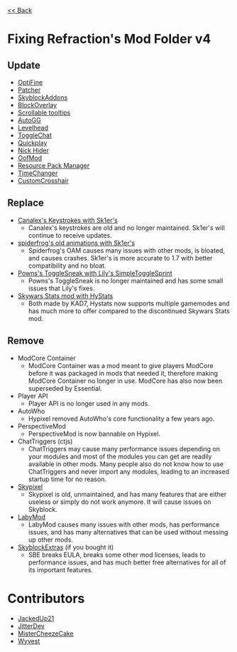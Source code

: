 [<< Back](README.md)

# Fixing Refraction's Mod Folder v4

## Update

* [OptiFine](https://optifine.net/adloadx?f=preview_OptiFine_1.8.9_HD_U_M5.jar)
* [Patcher](https://sk1er.club/mods/patcher)
* [SkyblockAddons](https://github.com/BiscuitDevelopment/SkyblockAddons/releases/latest)
* [BlockOverlay](https://hypixel.net/threads/forge-1-8-9-block-overlay-v4-0-3.1417995/)
* [Scrollable tooltips](https://sk1er.club/mods/text_overflow_scroll)
* [AutoGG](https://sk1er.club/mods/autogg)
* [Levelhead](https://sk1er.club/mods/level_head)
* [ToggleChat](https://github.com/boomboompower/ToggleChat/releases/)
* [Quickplay](https://github.com/QuickplayMod/quickplay/releases/latest)
* [Nick Hider](https://sk1er.club/mods/nick_hider)
* [OofMod](https://sk1er.club/mods/refractionoof)
* [Resource Pack Manager](https://www.youtube.com/watch?v=OQZFWrrEcYM)
* [TimeChanger](https://github.com/shatter-point/Revamped-TimeChanger/releases/latest)
* [CustomCrosshair](https://www.curseforge.com/minecraft/mc-mods/custom-crosshair-mod/files/all?filter-game-version=2020709689%3A5806)

## Replace

* [Canalex's Keystrokes with Sk1er's](https://sk1er.club/mods/keystrokesmod)
    * Canalex's keystrokes are old and no longer maintained. Sk1er's will continue to receive updates.
* [spiderfrog's old animations with Sk1er's](https://sk1er.club/beta)
    * Spiderfrog's OAM causes many issues with other mods, is bloated, and causes crashes. Sk1er's is more accurate to 1.7 with better compatibility and no bloat.
* [Powns's ToggleSneak with Lily's SimpleToggleSprint](https://github.com/My-Name-Is-Jeff/SimpleToggleSprint/releases/latest)
    * Powns's ToggleSneak is no longer maintained and has some small issues that Lily's fixes.
* [Skywars Stats mod with HyStats](https://download2270.mediafire.com/0r5h180odzzg/yx8m6ztaduf5bx8/HyStats-v4.0_%281.8.9%29.jar)
    * Both made by KAD7, Hystats now supports multiple gamemodes and has much more to offer compared to the discontinued Skywars Stats mod.

## Remove

* ModCore Container
    * ModCore Container was a mod meant to give players ModCore before it was packaged in mods that needed it, therefore making ModCore Container no longer in use. ModCore has also now been superseded by Essential.
* Player API
    * Player API is no longer used in any mods.
* AutoWho
    * Hypixel removed AutoWho's core functionality a few years ago.
* PerspectiveMod
    * PerspectiveMod is now bannable on Hypixel.
* ChatTriggers (ctjs)
    * ChatTriggers may cause many performance issues depending on your modules and most of the modules you can get are readily available in other mods. Many people also do not know how to use ChatTriggers and never import any modules, leading to an increased startup time for no reason.
* [Skypixel](https://github.com/MicrocontrollersDev/Alternatives/blob/main/Skypixel.md)
    * Skypixel is old, unmaintained, and has many features that are either useless or simply do not work anymore. It will cause issues on Skyblock.
* [LabyMod](https://github.com/MicrocontrollersDev/Alternatives/blob/main/LabyMod.md)
    * LabyMod causes many issues with other mods, has performance issues, and has many alternatives that can be used without messing up other mods.
* [SkyblockExtras](https://github.com/MicrocontrollersDev/Alternatives/blob/main/SkyblockExtras.md) (if you bought it)
    * SBE breaks EULA, breaks some other mod licenses, leads to performance issues, and has much better free alternatives for all of its important features.

# Contributors

* [JackedUp21](https://github.com/JackedUp21)
* [JitterDev](https://github.com/JitterDev)
* [MisterCheezeCake](https://github.com/MisterCheezeCake)
* [Wyvest](https://github.com/wyvest)
